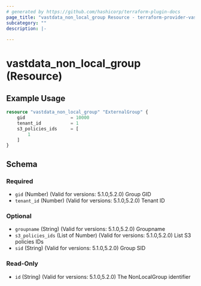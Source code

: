 ```yaml
---
# generated by https://github.com/hashicorp/terraform-plugin-docs
page_title: "vastdata_non_local_group Resource - terraform-provider-vastdata"
subcategory: ""
description: |-
  
---
```


# vastdata_non_local_group (Resource)



## Example Usage

```terraform
resource "vastdata_non_local_group" "ExternalGroup" {
    gid                 = 10000
    tenant_id           = 1
    s3_policies_ids     = [
        1
    ]
}
```

<!-- schema generated by tfplugindocs -->
## Schema

### Required

- `gid` (Number) (Valid for versions: 5.1.0,5.2.0) Group GID
- `tenant_id` (Number) (Valid for versions: 5.1.0,5.2.0) Tenant ID

### Optional

- `groupname` (String) (Valid for versions: 5.1.0,5.2.0) Groupname
- `s3_policies_ids` (List of Number) (Valid for versions: 5.1.0,5.2.0) List S3 policies IDs
- `sid` (String) (Valid for versions: 5.1.0,5.2.0) Group SID

### Read-Only

- `id` (String) (Valid for versions: 5.1.0,5.2.0) The NonLocalGroup identifier
